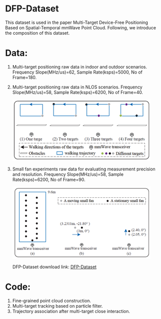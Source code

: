# DFP-Dataset
This dataset is used in the paper Multi-Target Device-Free Positioning Based on Spatial-Temporal mmWave Point Cloud.
Following, we introduce the composition of this dataset.

# Data:
1. Multi-target positioning raw data in indoor and outdoor scenarios.
   Frequency Slope(MHz/us)=62, Sample Rate(ksps)=5000, No of Frame=180.

2. Multi-target positioning raw data in NLOS scenarios.
   Frequency Slope(MHz/us)=58, Sample Rate(ksps)=6200, No of Frame=40.
   
   ![1](Fig1.png)
4. Small fan experiments raw data for evaluating measurement precision and resolution.
   Frequency Slope(MHz/us)=58, Sample Rate(ksps)=6200, No of Frame=90.

   ![1](Fig2.png)

   DFP-Dataset download link: [DFP-Dataset](https://pan.baidu.com/s/1dztu6oOZCHznKl8rIWKUNQ?pwd=he9w)
# Code: 
1. Fine-grained point cloud construction.
2. Multi-target tracking based on particle filter.
3. Trajectory association after multi-target close interaction.

